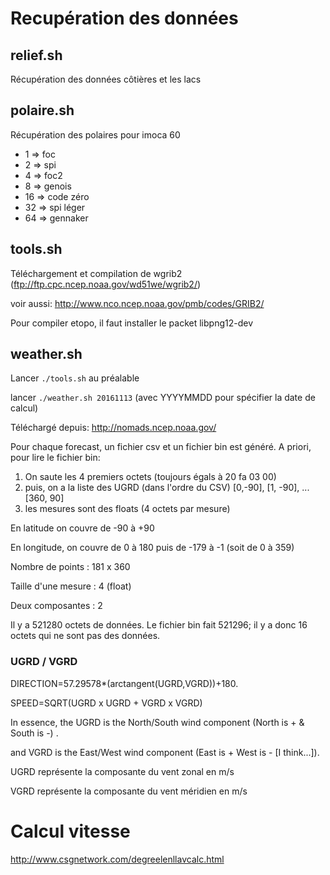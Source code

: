 # Recupération des données

## relief.sh

Récupération des données côtières et les lacs

## polaire.sh

Récupération des polaires pour imoca 60
* 1 => foc
* 2 => spi
* 4 => foc2
* 8 => genois
* 16 => code zéro
* 32 => spi léger
* 64 => gennaker

## tools.sh

Téléchargement et compilation de wgrib2 (ftp://ftp.cpc.ncep.noaa.gov/wd51we/wgrib2/)

voir aussi: http://www.nco.ncep.noaa.gov/pmb/codes/GRIB2/

Pour compiler etopo, il faut installer le packet libpng12-dev

## weather.sh

Lancer ``./tools.sh`` au préalable

lancer ``./weather.sh 20161113`` (avec YYYYMMDD pour spécifier la date de calcul)

Téléchargé depuis: http://nomads.ncep.noaa.gov/

Pour chaque forecast, un fichier csv et un fichier bin est généré. A priori, pour lire le fichier bin:

1. On saute les 4 premiers octets (toujours égals à 20 fa 03 00) 
2. puis, on a la liste des UGRD (dans l'ordre du CSV) [0,-90], [1, -90], ... [360, 90]
3. les mesures sont des floats (4 octets par mesure)

En latitude on couvre de -90 à +90

En longitude, on couvre de 0 à 180 puis de -179 à -1 (soit de 0 à 359)

Nombre de points : 181 x 360

Taille d'une mesure : 4 (float)

Deux composantes : 2

Il y a 521280 octets de données. Le fichier bin fait 521296; il y a donc 16 octets qui ne sont pas des données.

### UGRD / VGRD
DIRECTION=57.29578*(arctangent(UGRD,VGRD))+180. 

SPEED=SQRT(UGRD x UGRD + VGRD x VGRD) 

In essence, the UGRD is the North/South wind component (North is + & South is -) .

and VGRD is the East/West wind component (East is + West is - [I think...]).

UGRD représente la composante du vent zonal en m/s

VGRD représente la composante du vent méridien en m/s

# Calcul vitesse

http://www.csgnetwork.com/degreelenllavcalc.html
